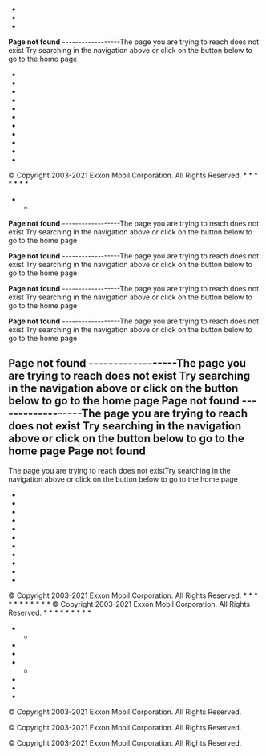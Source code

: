 
* 
* 
* 
 
**Page not found**
------------------The page you are trying to reach does not exist
  Try searching in the navigation above or click on the button below to go to the home page
 
 
* 
* 
* 
* 
* 
* 
* 
* 
* 
* 
* 
© Copyright 2003-2021 Exxon Mobil Corporation. All Rights Reserved. 
* 
* 
* 
 * 
* 
* 
* 
* * 
 
  
**Page not found**
------------------The page you are trying to reach does not exist
  Try searching in the navigation above or click on the button below to go to the home page
 
 
**Page not found**
------------------The page you are trying to reach does not exist
  Try searching in the navigation above or click on the button below to go to the home page
 
 
**Page not found**
------------------The page you are trying to reach does not exist
  Try searching in the navigation above or click on the button below to go to the home page
 
 
**Page not found**
------------------The page you are trying to reach does not exist
  Try searching in the navigation above or click on the button below to go to the home page
 
**Page not found**
------------------The page you are trying to reach does not exist
  Try searching in the navigation above or click on the button below to go to the home page
 **Page not found**
------------------The page you are trying to reach does not exist
  Try searching in the navigation above or click on the button below to go to the home page
 **Page not found**
------------------
The page you are trying to reach does not existTry searching in the navigation above or click on the button below to go to the home page  
 
  * 
* 
* 
* 
* 
* 
* 
* 
* 
* 
* 
© Copyright 2003-2021 Exxon Mobil Corporation. All Rights Reserved. * 
* 
* 
* 
* 
* 
* 
* 
* 
* 
* 
© Copyright 2003-2021 Exxon Mobil Corporation. All Rights Reserved. 
* 
* 
* 
* 
* 
* 
* 
* 
* 
* * 
* 
* 
* * 
* 
* 
* 

© Copyright 2003-2021 Exxon Mobil Corporation. All Rights Reserved. 

© Copyright 2003-2021 Exxon Mobil Corporation. All Rights Reserved. 

© Copyright 2003-2021 Exxon Mobil Corporation. All Rights Reserved. 